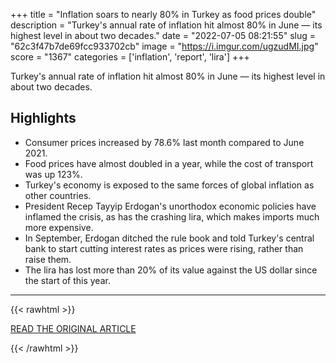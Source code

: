 +++
title = "Inflation soars to nearly 80% in Turkey as food prices double"
description = "Turkey's annual rate of inflation hit almost 80% in June — its highest level in about two decades."
date = "2022-07-05 08:21:55"
slug = "62c3f47b7de69fcc933702cb"
image = "https://i.imgur.com/ugzudMI.jpg"
score = "1367"
categories = ['inflation', 'report', 'lira']
+++

Turkey's annual rate of inflation hit almost 80% in June — its highest level in about two decades.

## Highlights

- Consumer prices increased by 78.6% last month compared to June 2021.
- Food prices have almost doubled in a year, while the cost of transport was up 123%.
- Turkey's economy is exposed to the same forces of global inflation as other countries.
- President Recep Tayyip Erdogan's unorthodox economic policies have inflamed the crisis, as has the crashing lira, which makes imports much more expensive.
- In September, Erdogan ditched the rule book and told Turkey's central bank to start cutting interest rates as prices were rising, rather than raise them.
- The lira has lost more than 20% of its value against the US dollar since the start of this year.

---

{{< rawhtml >}}
  <p class="article-category">
    <a target="_blank" href="https://www.cnn.com/2022/07/04/economy/turkey-inflation-food-energy/index.html">READ THE ORIGINAL ARTICLE</a>
  </p>
{{< /rawhtml >}}
